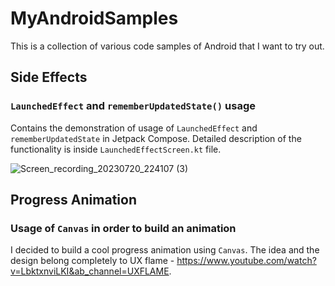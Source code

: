 # MyAndroidSamples

This is a collection of various code samples of Android that I want to try out.

## Side Effects
### `LaunchedEffect` and `rememberUpdatedState()` usage

Contains the demonstration of usage of `LaunchedEffect` and `rememberUpdatedState` in Jetpack
Compose.
Detailed description of the functionality is inside `LaunchedEffectScreen.kt` file. 

![Screen_recording_20230720_224107 (3)](https://github.com/nsmirosh/MyAndroidSamples/assets/5850601/33007064-06b6-45ee-ba3b-a465f09c91d8)

## Progress Animation 
### Usage of `Canvas` in order to build an animation 

I decided to build a cool progress animation using `Canvas`. 
The idea and the design belong completely to UX flame - https://www.youtube.com/watch?v=LbktxnviLKI&ab_channel=UXFLAME.